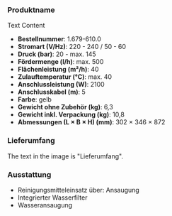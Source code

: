 ### Produktname
Text Content
- **Bestellnummer**: 1.679-610.0 
- **Stromart (V/Hz)**: 220 - 240 / 50 - 60
- **Druck (bar)**: 20 - max. 145
- **Fördermenge (l/h)**: max. 500
- **Flächenleistung (m²/h)**: 40
- **Zulauftemperatur (°C)**: max. 40
- **Anschlussleistung (W)**: 2100
- **Anschlusskabel (m)**: 5
- **Farbe**: gelb
- **Gewicht ohne Zubehör (kg)**: 6,3
- **Gewicht inkl. Verpackung (kg)**: 10,8
- **Abmessungen (L × B × H) (mm)**: 302 × 346 × 872 
### Lieferumfang

The text in the image is "Lieferumfang". 

### Ausstattung

- Reinigungsmittel­einsatz über: Ansaugung
- Integrierter Wasserfilter
- Wasseransaugung
